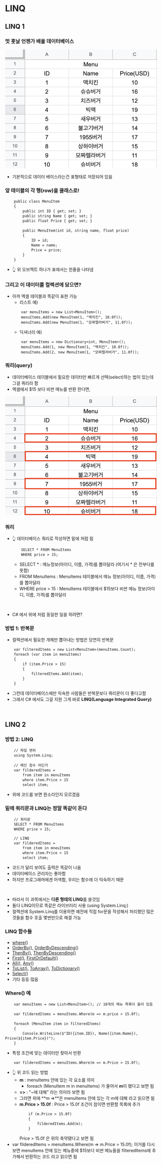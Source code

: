LINQ
========

LINQ 1
----

### 멋 훗날 언젠가 배울 데이터베이스
![데이터베이스](./images/chapter19/img_01.png)
* 기본적으로 데이터 베이스라는건 표형태로 저장되어 있음

### 앞 테이블의 각 행(row)을 클래스로!
```
    public class MenuItem
    {
        public int ID { get; set; }
        public string Name { get; set; }
        public float Price { get; set; }
        
        public MenuItem(int id, string name, float price)
        {
            ID = id;
            Name = name;
            Price = price;
        }
    }
```
* 👆 위 오브젝트 하나가 표에서는 한줄을 나타냄 

### 그리고 이 데이터를 컬렉션에 담으면?
* 아까 엑셀 테이블과 똑같이 표현 가능
    * 리스트 예)
    ```
        var menuItems = new List<MenuItem>();
        menuItems.Add(new MenuItem(1, "맥치킨", 10.0f));
        menuItems.Add(new MenuItem(1, "모짜렐라버거", 11.0f));
    ```
    * 딕셔너리 예)
    ```
        var menuItems = new Dictionary<int, MenuItem>();
        menuItems.Add(1, new MenuItem(1, "맥치킨", 10.0f));
        menuItems.Add(2, new MenuItem(1, "모짜렐라버거", 11.0f));
    ```

### 쿼리(query)
* 데이터베이스 테이블에서 필요한 데이터만 빠르게 선택(select)하는 법이 있는데 그걸 쿼리라 함
* 엑셀에서 $15 보다 비싼 메뉴를 반환 한다면,

![$15보다 비싼 메뉴를 선택한 데이터베이스](./images/chapter19/img_02.png)

### 쿼리
* 👆 데이터베이스 쿼리로 작성하면 밑에 처럼 됨
    ```
        SELECT * FROM MenuItems
        WHERE price > 15;
    ```
    * SELECT * : 메뉴정보(아이디, 이름, 가격)를 뽑아달라 (여기서 * 은 전부다를 뜻함)
    * FROM MenuItems : MenuItems 테이블에서 메뉴 정보(아이디, 이름, 가격)를 뽑아달라
    * WHERE price > 15 : MenuItems 테이블에서 $15보다 비싼 메뉴 정보(아이디, 이름, 가격)를 뽑아달라

<br>

* C# 에서 위에 처럼 동일한 일을 하려면?

### 방법 1: 반복문
* 컬렉션에서 필요한 개체만 뽑아내는 방법은 당연히 반복문
```
    var filteredItems = new List<MenuItem>(menuItems.Count);
    foreach (var item in menuItems)
    {
        if (item.Price > 15)
        {
            filteredItems.Add(item);
        }
    }
```
* 그런데 데이터베이스에만 익숙한 사람들은 반복문보다 쿼리문이 더 좋다고함
* 그래서 C# 에서도 그걸 지원 그게 바로 **LINQ(Language Integrated Query)**

<br>

LINQ 2
----
### 방법 2: LINQ
```
    // 파일 맨위
    using System.Linq;

    // 메인 함수 어딘가
    var filderedItems = 
        from item in menuItems
        where item.Price > 15
        select item;
```
* 위에 코드를 보면 뭔소리인지 모르겠음 

### 밑에 쿼리문과 LINQ는 정말 똑같이 돈다
```
    // 쿼리문
    SELECT * FROM MenuItems
    WHERE price > 15;
```
```
    // LINQ
    var filderedItems = 
        from item in mneuItems
        where item.Price > 15
        select item;
```
* 코드가 달리 보여도 출력은 똑같이 나옴
* 데이터베이스 관리자는 좋아함
* 하지만 프로그래머에겐 어색함, 우리는 함수에 더 익숙하기 때문
<br>

* 따라서 이 과목에서는 **다른 형태의 LINQ**를 쓸것임
* 둘다 LINQ이므로 똑같은 라이브러리 사용 (using System.Linq;)
* 컬렉션에 System.Linq를 이용하면 예전에 직접 for문을 작성해서 처리했던 많은 것들을 함수 호출 몇번만으로 해결 가능

### LINQ 함수들
* [where()](https://docs.microsoft.com/ko-kr/dotnet/api/system.linq.enumerable.where?view=net-5.0)
* [OrderBy()](https://docs.microsoft.com/ko-kr/dotnet/api/system.linq.enumerable.orderby?view=net-5.0), [OrderByDescending()](https://docs.microsoft.com/ko-kr/dotnet/api/system.linq.enumerable.orderbydescending?view=net-5.0)
* [ThenBy()](https://docs.microsoft.com/ko-kr/dotnet/api/system.linq.enumerable.thenby?view=net-5.0), [ThenByDescending()](https://docs.microsoft.com/ko-kr/dotnet/api/system.linq.enumerable.thenbydescending?view=net-5.0)
* [First()](https://docs.microsoft.com/ko-kr/dotnet/api/system.linq.enumerable.first?view=net-5.0), [FirstOrDefault()](https://docs.microsoft.com/ko-kr/dotnet/api/system.linq.enumerable.firstordefault?view=net-5.0)
* [All()](https://docs.microsoft.com/ko-kr/dotnet/api/system.linq.enumerable.all?view=net-5.0), [Any()](https://docs.microsoft.com/ko-kr/dotnet/api/system.linq.enumerable.any?view=net-5.0)
* [ToList()](https://docs.microsoft.com/ko-kr/dotnet/api/system.linq.enumerable.tolist?view=net-5.0), [ToArray()](https://docs.microsoft.com/ko-kr/dotnet/api/system.collections.generic.list-1.toarray?view=net-5.0), [ToDictionary()](https://docs.microsoft.com/ko-kr/dotnet/api/system.linq.enumerable.todictionary?view=net-5.0)
* [Select()](https://docs.microsoft.com/ko-kr/dotnet/api/system.linq.enumerable.select?view=net-5.0)
* 기타 등등 많음

### Where() 예
```
    var menuItems = new List<MenuItem>(); // 10개의 메뉴 목록이 들어 있음

    var filderedItems = menuItems.Where(m => m.price > 15.0f);

    foreach (MenuItem item in filteredItems)
    {
        Console.WriteLine($"ID({item.ID}), Name({item.Name}), Price(${item.Price})");
    }
```
* 특정 조건에 맞는 데이터만 찾아서 반환
```
    var filderedItems = menuItems.Where(m => m.Price > 15.0f);
```
* 👆 위 코드 읽는 방법
    * **m** : menuItems 안에 있는 각 요소를 의미 
        * foreach (MenuItem m in menuItems) 가 줄어서 **m**이 됐다고 보면 됨
    * **=>** : "~에 대해" 라는 의미라 보면 됨
    * 그러면 위에 **m =>**은 menuItems 안에 있는 각 m에 대해 라고 읽으면 됨
    * **m.Price > 15.0f** : Price > 15.0f 조건이 참이면 반환할 목록에 추가 
        ```
            if (m.Price > 15.0f)
            {
                filderedItems.Add(m);
            }
        ```
        Price > 15.0f 은 위의 축약됐다고 보면 됨
* var filderedItems = menuItems.Where(m => m.Price > 15.0f); 이거를 다시보면 menuItems 안에 있는 메뉴중에 $15보다 비싼 메뉴들을 filteredItems에 추가해서 반환하는 코드 라고 읽으면 됨


